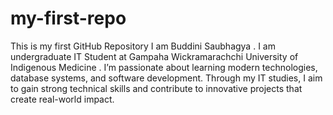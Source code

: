  # my-first-repo
This is my first GitHub Repository
I am Buddini Saubhagya . I am undergraduate IT Student at Gampaha Wickramarachchi University of Indigenous Medicine .
I’m passionate about learning modern technologies, database systems, and software development. Through my IT studies, I aim to gain strong technical skills and contribute to innovative projects that create real-world impact.


